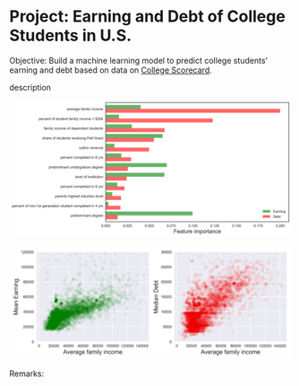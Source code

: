 # Project: Earning and Debt of College Students in U.S.

Objective: 
Build a machine learning model to predict college students' earning and debt based on data on [College Scorecard](https://collegescorecard.ed.gov/data/).

description

![figure1](figure1.jpg) 

![figure2](figure2.jpg) 


Remarks:



